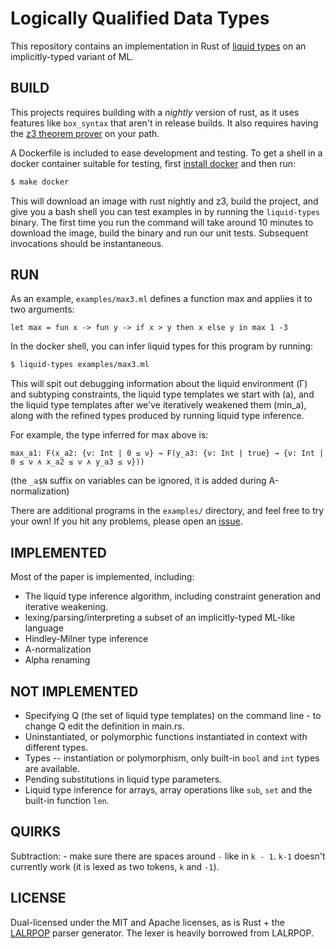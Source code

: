 Logically Qualified Data Types
==============================

This repository contains an implementation in Rust of [liquid
types](http://goto.ucsd.edu/~rjhala/liquid/liquid_types.pdf) on an
implicitly-typed variant of ML.


BUILD
-----

This projects requires building with a *nightly* version of rust, as
it uses features like `box_syntax` that aren't in release builds.  It
also requires having the [z3 theorem
prover](https://github.com/Z3Prover/z3/wiki) on your path.

A Dockerfile is included to ease development and testing.  To get a
shell in a docker container suitable for testing, first [install
docker](https://docs.docker.com/engine/getstarted/step_one/) and then
run:

```sh
$ make docker
```

This will download an image with rust nightly and z3, build the
project, and give you a bash shell you can test examples in by running
the `liquid-types` binary.  The first time you run the command will
take around 10 minutes to download the image, build the binary and run
our unit tests.  Subsequent invocations should be instantaneous.


RUN
---

As an example, `examples/max3.ml` defines a function max and applies it
to two arguments:

```ML
let max = fun x -> fun y -> if x > y then x else y in max 1 -3
```


In the docker shell, you can infer liquid types for this program by
running:

```sh
$ liquid-types examples/max3.ml
```

This will spit out debugging information about the liquid environment
(Γ) and subtyping constraints, the liquid type templates we start with
(a), and the liquid type templates after we've iteratively weakened
them (min_a), along with the refined types produced by running liquid
type inference.

For example, the type inferred for max above is:

```
max_a1:	F(x_a2: {ν: Int | 0 ≤ ν} → F(y_a3: {ν: Int | true} → {ν: Int | 0 ≤ ν ∧ x_a2 ≤ ν ∧ y_a3 ≤ ν}))
```

(the `_a$N` suffix on variables can be ignored, it is added during A-normalization)

There are additional programs in the `examples/` directory, and feel
free to try your own!  If you hit any problems, please open an
[issue](/../../issues/new).



IMPLEMENTED
-----------

Most of the paper is implemented, including:

- The liquid type inference algorithm, including constraint generation and iterative weakening.
- lexing/parsing/interpreting a subset of an implicitly-typed ML-like language
- Hindley-Milner type inference
- A-normalization
- Alpha renaming


NOT IMPLEMENTED
---------------

- Specifying Q (the set of liquid type templates) on the command line - to change Q edit the definition in main.rs.
- Uninstantiated, or polymorphic functions instantiated in context with different types.
- Types -- instantiation or polymorphism, only built-in `bool` and `int` types are available.
- Pending substitutions in liquid type parameters.
- Liquid type inference for arrays, array operations like `sub`, `set` and the built-in function `len`.


QUIRKS
------

Subtraction: - make sure there are spaces around `-` like in `k -
1`. `k-1` doesn't currently work (it is lexed as two tokens, `k` and
`-1`).


LICENSE
-------

Dual-licensed under the MIT and Apache licenses, as is Rust + the
[LALRPOP](https://github.com/nikomatsakis/lalrpop) parser generator.
The lexer is heavily borrowed from LALRPOP.
